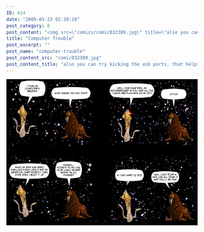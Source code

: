 ```yaml
---
ID: 614
date: "2009-03-23 02:30:18"
post_category: 0
post_content: "<img src=\"comics/comic032309.jpg\" title=\"also you can try kicking the usb ports, that helps sometimes\" />"
title: "Computer Trouble"
post_excerpt: ""
post_name: "computer-trouble"
post_content_src: "comic032309.jpg"
post_content_title: "also you can try kicking the usb ports, that helps sometimes"
---
```



[![also you can try kicking the usb ports, that helps sometimes](/comics-hi-res/comic032309.jpg)](/comics-hi-res/comic032309.jpg)
